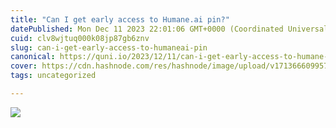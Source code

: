```yaml
---
title: "Can I get early access to Humane.ai pin?"
datePublished: Mon Dec 11 2023 22:01:06 GMT+0000 (Coordinated Universal Time)
cuid: clv8wjtuq000k08jp87gb6znv
slug: can-i-get-early-access-to-humaneai-pin
canonical: https://quni.io/2023/12/11/can-i-get-early-access-to-humane-ai-pin/
cover: https://cdn.hashnode.com/res/hashnode/image/upload/v1713666099571/c0c938bd-a7d6-48e7-ba94-81a2581690b8.png
tags: uncategorized

---
```


![](https://cdn.hashnode.com/res/hashnode/image/upload/v1713666098797/8962aae5-eeb2-4a8d-8db1-296c58f21c1e.png)